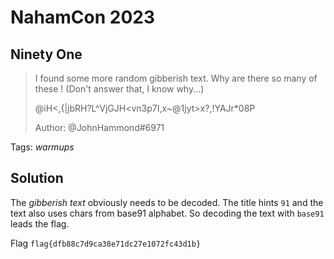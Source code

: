 # NahamCon 2023

## Ninety One

> I found some more random gibberish text. Why are there so many of these ! (Don't answer that, I know why...)
>
> @iH<,{|jbRH?L^VjGJH<vn3p7I,x~@1jyt>x?,!YAJr*08P
>
>  Author: @JohnHammond#6971
>

Tags: _warmups_

## Solution
The *gibberish text* obviously needs to be decoded. The title hints `91` and the text also uses chars from base91 alphabet. So decoding the text with `base91` leads the flag.

Flag `flag{dfb88c7d9ca38e71dc27e1072fc43d1b}`
